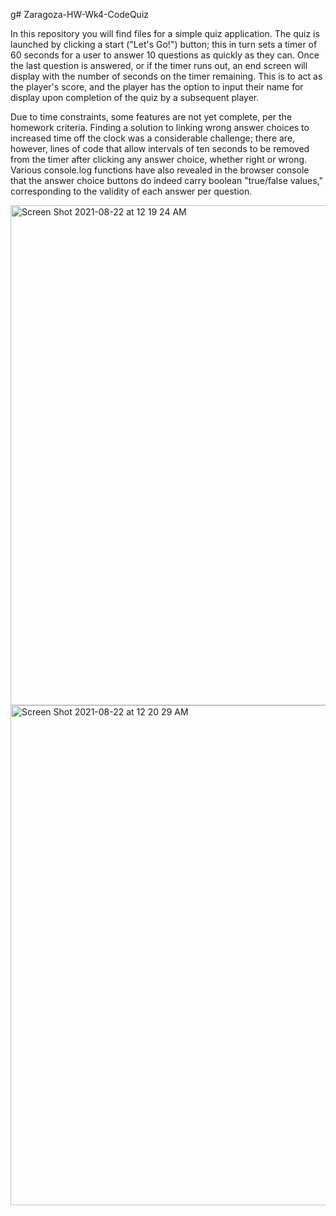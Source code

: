 g# Zaragoza-HW-Wk4-CodeQuiz

In this repository you will find files for a simple quiz application. The quiz is launched by clicking a start ("Let's Go!") button; this in turn sets a timer of 60 seconds
for a user to answer 10 questions as quickly as they can. Once the last question is answered, or if the timer runs out, an end screen will display with the number of seconds
on the timer remaining. This is to act as the player's score, and the player has the option to input their name for display upon completion of the quiz by a subsequent player.

Due to time constraints, some features are not yet complete, per the homework criteria. Finding a solution to linking wrong answer choices to increased time off the clock was
a considerable challenge; there are, however, lines of code that allow intervals of ten seconds to be removed from the timer after clicking any answer choice, whether right or
wrong. Various console.log functions have also revealed in the browser console that the answer choice buttons do indeed carry boolean "true/false values," corresponding to
the validity of each answer per question.

<img width="800" alt="Screen Shot 2021-08-22 at 12 19 24 AM" src="https://user-images.githubusercontent.com/86588318/130343397-1262bbe0-9c4c-475c-811e-cafe182262e6.png">

<img width="800" alt="Screen Shot 2021-08-22 at 12 20 29 AM" src="https://user-images.githubusercontent.com/86588318/130343411-790ce729-95f7-4e61-a2b7-f1321b07cb67.png">
